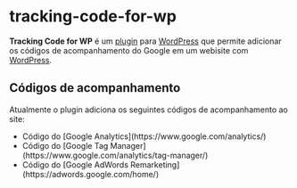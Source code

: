 # tracking-code-for-wp
<b>Tracking Code for WP</b> é um [plugin](https://developer.wordpress.org/plugins/intro/what-is-a-plugin/) para [WordPress](https://wordpress.org/) que permite adicionar os códigos de acompanhamento do Google em um webisite com [WordPress](https://wordpress.org/).

## Códigos de acompanhamento
Atualmente o plugin adiciona os seguintes códigos de acompanhamento ao site:
<ul>
	<li>Código do [Google Analytics](https://www.google.com/analytics/)</li>
	<li>Código do [Google Tag Manager](https://www.google.com/analytics/tag-manager/)</li>
	<li>Código do [Google AdWords Remarketing](https://adwords.google.com/home/)</li>
</ul>
